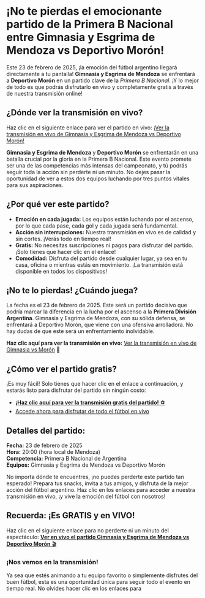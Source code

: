 # ¡No te pierdas el emocionante partido de la Primera B Nacional entre Gimnasia y Esgrima de Mendoza vs Deportivo Morón!

Este 23 de febrero de 2025, ¡la emoción del fútbol argentino llegará directamente a tu pantalla! **Gimnasia y Esgrima de Mendoza** se enfrentará a **Deportivo Morón** en un partido clave de la _Primera B Nacional_. ¡Y lo mejor de todo es que podrás disfrutarlo en vivo y completamente gratis a través de nuestra transmisión online!

## ¿Dónde ver la transmisión en vivo?

Haz clic en el siguiente enlace para ver el partido en vivo: [¡Ver la transmisión en vivo de Gimnasia y Esgrima de Mendoza vs Deportivo Morón!](https://tinyurl.com/livestreamfreeo?st=Gimnasia+y+Esgrima+de+Mendoza+vs+Deportivo+Mor%C3%B3n&si=gh)

**Gimnasia y Esgrima de Mendoza** y **Deportivo Morón** se enfrentarán en una batalla crucial por la gloria en la Primera B Nacional. Este evento promete ser una de las competencias más intensas del campeonato, y tú podrás seguir toda la acción sin perderte ni un minuto. No dejes pasar la oportunidad de ver a estos dos equipos luchando por tres puntos vitales para sus aspiraciones.

## ¿Por qué ver este partido?

- **Emoción en cada jugada:** Los equipos están luchando por el ascenso, por lo que cada pase, cada gol y cada jugada será fundamental.
- **Acción sin interrupciones:** Nuestra transmisión en vivo es de calidad y sin cortes. ¡Verás todo en tiempo real!
- **Gratis:** No necesitas suscripciones ni pagos para disfrutar del partido. ¡Solo tienes que hacer clic en el enlace!
- **Comodidad:** Disfruta del partido desde cualquier lugar, ya sea en tu casa, oficina o mientras estás en movimiento. ¡La transmisión está disponible en todos los dispositivos!

## ¡No te lo pierdas! ¿Cuándo juega?

La fecha es el 23 de febrero de 2025. Este será un partido decisivo que podría marcar la diferencia en la lucha por el ascenso a la **Primera División Argentina**. Gimnasia y Esgrima de Mendoza, con su sólida defensa, se enfrentará a Deportivo Morón, que viene con una ofensiva arrolladora. No hay dudas de que este será un enfrentamiento inolvidable.

**Haz clic aquí para ver la transmisión en vivo:** [Ver la transmisión en vivo de Gimnasia vs Morón](https://tinyurl.com/livestreamfreeo?st=Gimnasia+y+Esgrima+de+Mendoza+vs+Deportivo+Mor%C3%B3n&si=gh) 🎥

## ¿Cómo ver el partido gratis?

¡Es muy fácil! Solo tienes que hacer clic en el enlace a continuación, y estarás listo para disfrutar del partido sin ningún costo:

- [**¡Haz clic aquí para ver la transmisión gratis del partido!** ⚽](https://tinyurl.com/livestreamfreeo?st=Gimnasia+y+Esgrima+de+Mendoza+vs+Deportivo+Mor%C3%B3n&si=gh)
- [Accede ahora para disfrutar de todo el fútbol en vivo](https://tinyurl.com/livestreamfreeo?st=Gimnasia+y+Esgrima+de+Mendoza+vs+Deportivo+Mor%C3%B3n&si=gh)

## Detalles del partido:

**Fecha:** 23 de febrero de 2025  
**Hora:** 20:00 (hora local de Mendoza)  
**Competencia:** Primera B Nacional de Argentina  
**Equipos:** Gimnasia y Esgrima de Mendoza vs Deportivo Morón

No importa dónde te encuentres, ¡no puedes perderte este partido tan esperado! Prepara tus snacks, invita a tus amigos, y disfruta de la mejor acción del fútbol argentino. Haz clic en los enlaces para acceder a nuestra transmisión en vivo, ¡y vive la emoción del fútbol con nosotros!

## Recuerda: ¡Es GRATIS y en VIVO!

Haz clic en el siguiente enlace para no perderte ni un minuto del espectáculo: [**Ver en vivo el partido Gimnasia y Esgrima de Mendoza vs Deportivo Morón** 🎬](https://tinyurl.com/livestreamfreeo?st=Gimnasia+y+Esgrima+de+Mendoza+vs+Deportivo+Mor%C3%B3n&si=gh)

### ¡Nos vemos en la transmisión!

Ya sea que estés animando a tu equipo favorito o simplemente disfrutes del buen fútbol, esta es una oportunidad única para seguir todo el evento en tiempo real. No olvides hacer clic en los enlaces para

